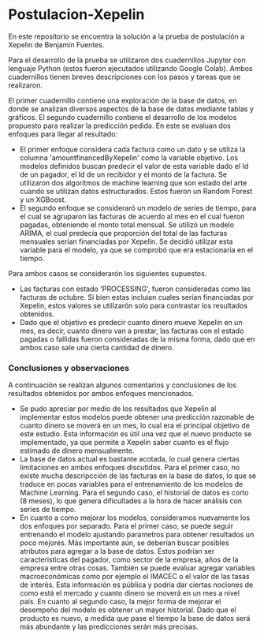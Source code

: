 # Postulacion-Xepelin

En este repositorio se encuentra la solución a la prueba de postulación a Xepelin de Benjamín Fuentes.

Para el desarrollo de la prueba se utilizaron dos cuadernillos Jupyter con lenguaje Python (estos fueron ejecutados utilizando Google Colab). Ambos cuadernillos tienen breves descripciones con los pasos y tareas que se realizaron.

El primer cuadernillo contiene una exploración de la base de datos, en donde se analizan diversos aspectos de la base de datos mediante tablas y gráficos. El segundo cuadernillo contiene el desarrollo de los modelos propuesto para realizar la predicción pedida. En este se evaluan dos enfoques para llegar al resultado:

- El primer enfoque considera cada factura como un dato y se utiliza la columna 'amountfinancedByXepelin' como la variable objetivo. Los modelos definidos buscan predecir el valor de esta variable dado el Id de un pagador, el Id de un recibidor y el monto de la factura. Se utilizaron dos algoritmos de machine learning que son estado del arte cuando se utilizan datos estructurados. Estos fueron un Random Forest y un XGBoost.
- El segundo enfoque se consideraró un modelo de series de tiempo, para el cual se agruparon las facturas de acuerdo al mes en el cual fueron pagadas, obteniendo el monto total mensual. Se utilizó un modelo ARIMA, el cual predecía que proporción del total de las facturas mensuales serían financiadas por Xepelin. Se decidió utilizar esta variable para el modelo, ya que se comprobó que era estacionaria en el tiempo.

Para ambos casos se considerarón los siguientes supuestos.
- Las facturas con estado 'PROCESSING', fueron consideradas como las facturas de octubre. Si bien estas incluian cuales serían financiadas por Xepelin, estos valores se utilizarón solo para contrastar los resultados obtenidos.
- Dado que el objetivo es predecir cuanto dinero mueve Xepelin en un mes, es decir, cuanto dinero van a prestar, las facturas con el estado pagadas o fallidas fueron consideradas de la misma forma, dado que en ambos caso sale una cierta cantidad de dinero.

### Conclusiones y observaciones

A continuación se realizan algunos comentarios y conclusiones de los resultados obtenidos por ambos enfoques mencionados.

- Se pudo apreciar por medio de los resultados que Xepelin al implementar estos modelos puede obtener una predicción razonable de cuanto dinero se moverá en un mes, lo cual era el principal objetivo de este estudio. Esta información es útil una vez que el nuevo producto se implementado, ya que permite a Xepelin saber cuanto es el flujo estimado de dinero mensualmente.
- La base de datos actual es bastante acotada, lo cual genera ciertas limitaciones en ambos enfoques discutidos. Para el primer caso, no existe mucha descripcción de las facturas en la base de datos, lo que se traduce en pocas variables para el entrenamiento de los modelos de Machine Learning. Para el segundo caso, el historial de datos es corto (8 meses), lo que genera dificultades a la hora de hacer análisis con series de tiempo.
- En cuanto a como mejorar los modelos, consideramos nuevamente los dos enfoques por separado. Para el primer caso, se puede seguir entrenando el modelo ajustando parametros para obtener resultados un poco mejores. Más importante aún, se deberían buscar posibles atributos para agregar a la base de datos. Estos podrían ser caracteristicas del pagador, como sector de la empresa, años de la empresa entre otras cosas. También se puede evaluar agregar variables macroeconómicas como por ejemplo el IMACEC o el valor de las tasas de interés. Esta información es pública y podría dar ciertas nociones de como está el mercado y cuanto dinero se moverá en un mes a nivel país. En cuanto al segundo caso, la mejor forma de mejorar el desempeño del modelo es obtener un mayor historial. Dado que el producto es nuevo, a medida que pase el tiempo la base de datos será más abundante y las predicciones serán más precisas. 
